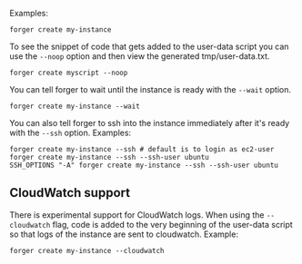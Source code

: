 Examples:

    forger create my-instance

To see the snippet of code that gets added to the user-data script you can use the `--noop` option and then view the generated tmp/user-data.txt.

    forger create myscript --noop

You can tell forger to wait until the instance is ready with the `--wait` option.

    forger create my-instance --wait

You can also tell forger to ssh into the instance immediately after it's ready with the `--ssh` option.  Examples:

    forger create my-instance --ssh # default is to login as ec2-user
    forger create my-instance --ssh --ssh-user ubuntu
    SSH_OPTIONS "-A" forger create my-instance --ssh --ssh-user ubuntu

## CloudWatch support

There is experimental support for CloudWatch logs.  When using the `--cloudwatch` flag, code is added to the very beginning of the user-data script so that logs of the instance are sent to cloudwatch.  Example:

    forger create my-instance --cloudwatch
